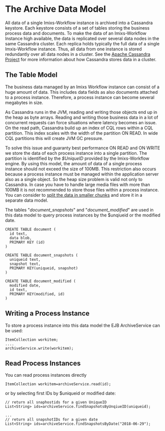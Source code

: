 # The Archive Data Model

All data of a single Imixs-Workflow instance is archived into a Cassandra keystore. Each keystore consists of a set of tables storing the business process data and documents. To make the data of an Imixs-Workflow Instance high available, the data is replicated over several data nodes in the same Cassandra cluster. Each replica holds typically the full data of a single Imxis-Workflow instance. Thus, all data from one instance is stored redundantly over all data nodes in a cluster.  See the [Apache Cassandra Project](http://cassandra.apache.org/) for more information about how Cassandra stores data in a cluster.

## The Table Model

The business data managed by an Imixs Workflow instance can consist of a huge amount of data. This includes data fields as also documents attached to a process instance. Therefore, a process instance can become several megabytes in size.

As Cassandra runs in the JVM, reading and writing those objects end up in the heap as byte arrays. 
Reading and writing those business data in a lot of concurrent requests can force situations where latency becomes an issue. 
On the read path, Cassandra build up an index of CQL rows within a CQL partition. This index scales with the width of the partition ON READ. In wide CQL partitions this will create JVM GC pressure.

To solve this issue and guaranty best performance ON READ and ON WRITE we store the data of each process instance into a single partition. The partition is identified by the _$UniqueID_ provided by the Imixs-Workflow engine. By using this model, the amount of data of a single process instance should not exceed the size of 100MB. 
This restriction also occurs because a process instance must be managed within the application server also as a single object. So the heap size problem is valid not only to Cassandra.  In case you have to handle large media files with more than 100MB it is not recommended to store those files within a process instance. You can consider to [split the data in smaller chunks](https://ralph.blog.imixs.com/2018/06/29/cassandra-how-to-handle-large-media-files/) and store it in a separate data model.    

The tables "_document\_snapshots_" and "_document\_modified_" are used in this data model to query process instances by the $unqiueid or the modified date.  


	CREATE TABLE document (
	  id text,
	  data blob,
	  PRIMARY KEY (id)
	)
	
	CREATE TABLE document_snapshots (
	  uniqueid text,
	  snapshot text,
	  PRIMARY KEY(uniqueid, snapshot)
	)
	
	CREATE TABLE document_modified (
	  modified date,
	  id text,
	  PRIMARY KEY(modified, id)
	)





## Writing a Process Instance

To store a process instance into this data model the EJB ArchiveService can be used:


	ItemCollection workitem;
	....
	archiveService.write(workitem);

	
## Read Process Instances

You can read process instances directly 

	ItemCollection workitem=archiveService.read(id);
 	
or by selecting first IDs by $uniqueid or modified date:


	// return all snaphostids for a given UniqueID
	List<String> ids=archiveService.findSnapshotsByUnqiueID(uniqueid);
	
	...
	// return all snapshotIDs for a given date 
	List<String> ids=archiveService.findSnapshotsByDate("2018-06-29");

 	
